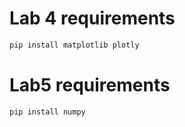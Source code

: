 # Lab 4 requirements
```bash
pip install matplotlib plotly
```
# Lab5 requirements
```bash
pip install numpy
```